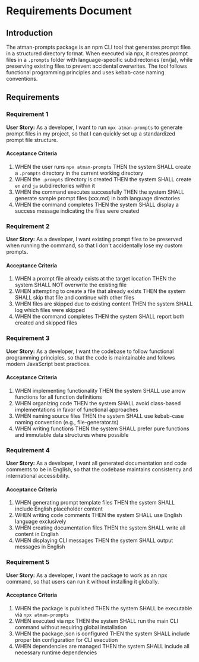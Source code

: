 # Requirements Document

## Introduction

The atman-prompts package is an npm CLI tool that generates prompt files in a structured directory format. When executed via npx, it creates prompt files in a `.prompts` folder with language-specific subdirectories (en/ja), while preserving existing files to prevent accidental overwrites. The tool follows functional programming principles and uses kebab-case naming conventions.

## Requirements

### Requirement 1

**User Story:** As a developer, I want to run `npx atman-prompts` to generate prompt files in my project, so that I can quickly set up a standardized prompt file structure.

#### Acceptance Criteria

1. WHEN the user runs `npx atman-prompts` THEN the system SHALL create a `.prompts` directory in the current working directory
2. WHEN the `.prompts` directory is created THEN the system SHALL create `en` and `ja` subdirectories within it
3. WHEN the command executes successfully THEN the system SHALL generate sample prompt files (xxx.md) in both language directories
4. WHEN the command completes THEN the system SHALL display a success message indicating the files were created

### Requirement 2

**User Story:** As a developer, I want existing prompt files to be preserved when running the command, so that I don't accidentally lose my custom prompts.

#### Acceptance Criteria

1. WHEN a prompt file already exists at the target location THEN the system SHALL NOT overwrite the existing file
2. WHEN attempting to create a file that already exists THEN the system SHALL skip that file and continue with other files
3. WHEN files are skipped due to existing content THEN the system SHALL log which files were skipped
4. WHEN the command completes THEN the system SHALL report both created and skipped files

### Requirement 3

**User Story:** As a developer, I want the codebase to follow functional programming principles, so that the code is maintainable and follows modern JavaScript best practices.

#### Acceptance Criteria

1. WHEN implementing functionality THEN the system SHALL use arrow functions for all function definitions
2. WHEN organizing code THEN the system SHALL avoid class-based implementations in favor of functional approaches
3. WHEN naming source files THEN the system SHALL use kebab-case naming convention (e.g., file-generator.ts)
4. WHEN writing functions THEN the system SHALL prefer pure functions and immutable data structures where possible

### Requirement 4

**User Story:** As a developer, I want all generated documentation and code comments to be in English, so that the codebase maintains consistency and international accessibility.

#### Acceptance Criteria

1. WHEN generating prompt template files THEN the system SHALL include English placeholder content
2. WHEN writing code comments THEN the system SHALL use English language exclusively
3. WHEN creating documentation files THEN the system SHALL write all content in English
4. WHEN displaying CLI messages THEN the system SHALL output messages in English

### Requirement 5

**User Story:** As a developer, I want the package to work as an npx command, so that users can run it without installing it globally.

#### Acceptance Criteria

1. WHEN the package is published THEN the system SHALL be executable via `npx atman-prompts`
2. WHEN executed via npx THEN the system SHALL run the main CLI command without requiring global installation
3. WHEN the package.json is configured THEN the system SHALL include proper bin configuration for CLI execution
4. WHEN dependencies are managed THEN the system SHALL include all necessary runtime dependencies